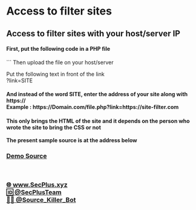 # Access to filter sites
<h2>Access to filter sites with your host/server IP</h2>

<h4>First, put the following code in a PHP file</h4>
```
<?php
$site = $_GET['link'];
echo file_get_contents("$site");
```

<h4>Then upload the file on your host/server<br>

Put the following text in front of the link <br>
?link=SITE <br></h4>
<h4>And instead of the word SITE, enter the address of your site along with https:// <br>
Example : https://Domain.com/file.php?link=https://site-filter.com</h4>

<h4>This only brings the HTML of the site and it depends on the person who wrote the site to bring the CSS or not<br><br>
The present sample source is at the address below</h4>

<h3><a href="https://secplus.xyz/site/access-site-filter/?link=">Demo Source</a></h3><br>


<h3>
  <a href="https://secplus.xyz" >🌐 www.SecPlus.xyz</a><br>
  <a href="https://t.me/SecPlusTeam" >🆔 @SecPlusTeam</a><br>
  <a href="https://t.me/Source_killer_bot" >👨‍💻 @Source_Killer_Bot</a>
</h3>

